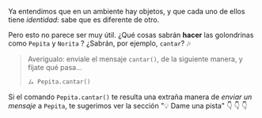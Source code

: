 Ya entendimos que en un ambiente hay objetos, y que cada uno de ellos tiene _identidad_: sabe que es diferente de otro.

Pero esto no parece ser muy útil. ¿Qué cosas sabrán __hacer__ las golondrinas como `Pepita` y `Norita` ? ¿Sabrán, por ejemplo, `cantar`? :notes:

> Averigualo: enviale el mensaje `cantar()`, de la siguiente manera, y fijate qué pasa...
>
> ```python
> ム Pepita.cantar()
> ```

Si el comando `Pepita.cantar()` te resulta una extraña manera de  *enviar un mensaje* a `Pepita`, te sugerimos ver la sección ":bulb: Dame una pista" :point_down: :point_down: :point_down: